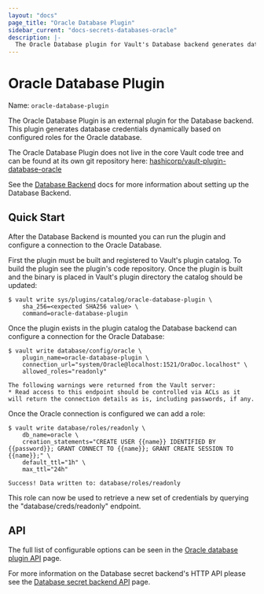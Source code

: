 ```yaml
---
layout: "docs"
page_title: "Oracle Database Plugin"
sidebar_current: "docs-secrets-databases-oracle"
description: |-
  The Oracle Database plugin for Vault's Database backend generates database credentials to access Oracle Database severs.
---
```


# Oracle Database Plugin

Name: `oracle-database-plugin`

The Oracle Database Plugin is an external plugin for the Database
backend. This plugin generates database credentials dynamically based on
configured roles for the Oracle database.

The Oracle Database Plugin does not live in the core Vault code tree and can be found
at its own git repository here: [hashicorp/vault-plugin-database-oracle](https://github.com/hashicorp/vault-plugin-database-oracle)

See the [Database Backend](/docs/secrets/databases/index.html) docs for more
information about setting up the Database Backend.

## Quick Start

After the Database Backend is mounted you can run the plugin and configure a
connection to the Oracle Database.

First the plugin must be built and registered to Vault's plugin catalog. To
build the plugin see the plugin's code repository. Once the plugin is built and
the binary is placed in Vault's plugin directory the catalog should be updated:

```
$ vault write sys/plugins/catalog/oracle-database-plugin \
    sha_256=<expected SHA256 value> \
    command=oracle-database-plugin
```

Once the plugin exists in the plugin catalog the Database backend can configure
a connection for the Oracle Database:

```
$ vault write database/config/oracle \
    plugin_name=oracle-database-plugin \
    connection_url="system/Oracle@localhost:1521/OraDoc.localhost" \
    allowed_roles="readonly"

The following warnings were returned from the Vault server:
* Read access to this endpoint should be controlled via ACLs as it will return the connection details as is, including passwords, if any.
```

Once the Oracle connection is configured we can add a role:

```
$ vault write database/roles/readonly \
    db_name=oracle \
    creation_statements="CREATE USER {{name}} IDENTIFIED BY {{password}}; GRANT CONNECT TO {{name}}; GRANT CREATE SESSION TO {{name}};" \
    default_ttl="1h" \
    max_ttl="24h"

Success! Data written to: database/roles/readonly
```

This role can now be used to retrieve a new set of credentials by querying the
"database/creds/readonly" endpoint.

## API

The full list of configurable options can be seen in the [Oracle database
plugin API](/api/secret/databases/oracle.html) page.

For more information on the Database secret backend's HTTP API please see the [Database secret
backend API](/api/secret/databases/index.html) page.

